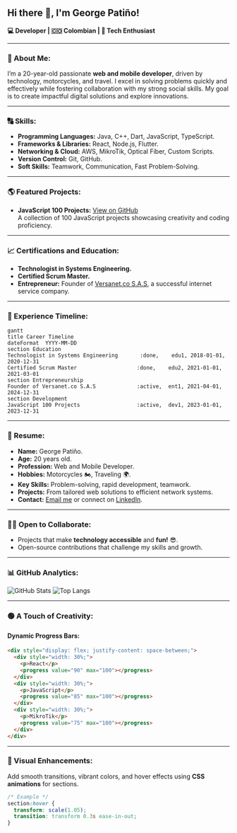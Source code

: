 ## Hi there 👋, I'm George Patiño!  
**💻 Developer | 🇨🇴 Colombian | 🚀 Tech Enthusiast**  

---

### 🔬 About Me:
I’m a 20-year-old passionate **web and mobile developer**, driven by technology, motorcycles, and travel. I excel in solving problems quickly and effectively while fostering collaboration with my strong social skills. My goal is to create impactful digital solutions and explore innovations.  

---

### 🔠 Skills:
- **Programming Languages:** Java, C++, Dart, JavaScript, TypeScript.
- **Frameworks & Libraries:** React, Node.js, Flutter.
- **Networking & Cloud:** AWS, MikroTik, Optical Fiber, Custom Scripts.
- **Version Control:** Git, GitHub.
- **Soft Skills:** Teamwork, Communication, Fast Problem-Solving.

---

### 🌎 Featured Projects:
- **JavaScript 100 Projects:** [View on GitHub](https://github.com/patgeo117/javascript-100-proyectos)  
  A collection of 100 JavaScript projects showcasing creativity and coding proficiency.

---

### 📈 Certifications and Education:
- **Technologist in Systems Engineering.**
- **Certified Scrum Master.**
- **Entrepreneur:** Founder of [Versanet.co S.A.S](https://versanet.co), a successful internet service company.

---

### 📅 Experience Timeline:
```mermaid
gantt
title Career Timeline
dateFormat  YYYY-MM-DD
section Education
Technologist in Systems Engineering       :done,    edu1, 2018-01-01, 2020-12-31
Certified Scrum Master                   :done,    edu2, 2021-01-01, 2021-03-01
section Entrepreneurship
Founder of Versanet.co S.A.S             :active,  ent1, 2021-04-01, 2024-12-31
section Development
JavaScript 100 Projects                  :active,  dev1, 2023-01-01, 2023-12-31
```

---

### 👤 Resume:
- **Name:** George Patiño.  
- **Age:** 20 years old.  
- **Profession:** Web and Mobile Developer.  
- **Hobbies:** Motorcycles 🏍️, Traveling 🌍.  
- **Key Skills:** Problem-solving, rapid development, teamwork.  
- **Projects:** From tailored web solutions to efficient network systems.  
- **Contact:** [Email me](mailto:gpatino017@gmail.com) or connect on [LinkedIn](https://www.linkedin.com/in/gepdev).  

---

### 👯‍♂️ Open to Collaborate:
- Projects that make **technology accessible** and **fun!** 😎.  
- Open-source contributions that challenge my skills and growth.  

---

### 📊 GitHub Analytics:

![GitHub Stats](https://github-readme-stats.vercel.app/api?username=patgeo117&show_icons=true&theme=radical)  ![Top Langs](https://github-readme-stats.vercel.app/api/top-langs/?username=patgeo117&layout=compact&theme=radical)

---

### 🟢 A Touch of Creativity:
#### **Dynamic Progress Bars:**
```html
<div style="display: flex; justify-content: space-between;">
  <div style="width: 30%;">
    <p>React</p>
    <progress value="90" max="100"></progress>
  </div>
  <div style="width: 30%;">
    <p>JavaScript</p>
    <progress value="85" max="100"></progress>
  </div>
  <div style="width: 30%;">
    <p>MikroTik</p>
    <progress value="75" max="100"></progress>
  </div>
</div>
```

---

### 🌈 Visual Enhancements:
Add smooth transitions, vibrant colors, and hover effects using **CSS animations** for sections.
```css
/* Example */
section:hover {
  transform: scale(1.05);
  transition: transform 0.3s ease-in-out;
}
```
